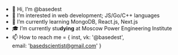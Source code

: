- 👋 Hi, I’m @basedest
- 👀 I’m interested in web development; JS/Go/C++ languages
- 🌱 I’m currently learning MongoDB, React.js, Next.js
- 🎓 I’m currently stu**dying** at Moscow Power Engineering Institute
- 📫 How to reach me = {
  inst, vk: '@basedest',    
  email: 'basedscientist@gmail.com' 
}
<!---
idk im based af follow me
--->
